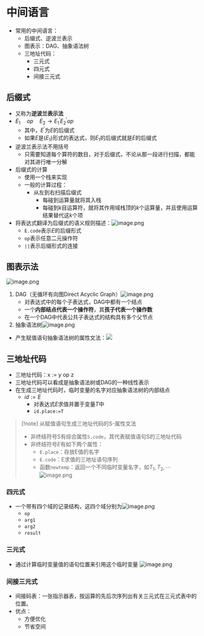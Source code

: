 # 中间语言
- 常用的中间语言：
	- 后缀式、逆波兰表示
	- 图表示：DAG、抽象语法树
	- 三地址代码：
		- 三元式
		- 四元式
		- 间接三元式

## 后缀式
- 又称为**逆波兰表示法**
- $E_1\quad op\quad E_2\rightarrow E_1^\prime E_2^\prime op$
	- 其中，$E^\prime$为$E$的后缀式
	- 如果$E$是$(E_1)$形式的表达式，则$E_1$的后缀式就是$E$的后缀式
- 逆波兰表示法不用括号
	- 只需要知道每个算符的数目，对于后缀式，不论从那一段进行扫描，都能对其进行唯一分解
- 后缀式的计算
	- 使用一个栈来实现
	- 一般的计算过程：
		- 从左到右扫描后缀式
			- 每碰到运算量就将其入栈
			- 每碰到$k$目运算符，就将其作用域栈顶的$k$个运算量，并且使用运算结果替代这$k$个项
- 将表达式翻译为后缀式的语义规则描述：![image.png](https://jiunian-pic-1310185536.cos.ap-nanjing.myqcloud.com/picgo%2F20230612205001.png)
	- `E.code`表示$E$的后缀形式
	- `op`表示任意二元操作符
	- `||`表示后缀形式的连接

## 图表示法
![image.png](https://jiunian-pic-1310185536.cos.ap-nanjing.myqcloud.com/picgo%2F20230612205409.png)
1. DAG（无循环有向图Direct Acyclic Graph）![image.png](https://jiunian-pic-1310185536.cos.ap-nanjing.myqcloud.com/picgo%2F20230612205741.png)
	- 对表达式中的每个子表达式，DAG中都有一个结点
	- 一个**内部结点代表一个操作符**，其**孩子代表一个操作数**
	- 在一个DAG中代表公共子表达式的结构具有多个父节点
2. 抽象语法树![image.png](https://jiunian-pic-1310185536.cos.ap-nanjing.myqcloud.com/picgo%2F20230612205713.png)
- 产生赋值语句抽象语法树的属性文法：![](https://jiunian-pic-1310185536.cos.ap-nanjing.myqcloud.com/picgo%2F20230612210306.png)

## 三地址代码
- 三地址代码：x := y op z
- 三地址代码可以看成是抽象语法树或DAG的一种线性表示
- 在生成三地址代码时，临时变量的名字对应抽象语法树的内部结点
	- $id:=E$
		- 对表达式$E$求值并置于变量$T$中
		- `id.place:=T`
> [!note] 从赋值语句生成三地址代码的S-属性文法
> - 非终结符号S有综合属性`S.code`，其代表赋值语句S的三地址代码
> - 非终结符号$E$有如下两个属性：
> 	- `E.place`：存放E值的名字
> 	- `E.code`：E求值的三地址语句序列
> 	- 函数`newtemp`：返回一个不同临时变量名字，如$T_1,T_2,\cdots$
> ![image.png](https://jiunian-pic-1310185536.cos.ap-nanjing.myqcloud.com/picgo%2F20230612211117.png)
### 四元式
- 一个带有四个域的记录结构，这四个域分别为![image.png](https://jiunian-pic-1310185536.cos.ap-nanjing.myqcloud.com/picgo%2F20230612215226.png)
	- `op`
	- `arg1`
	- `arg2`
	- `result`

### 三元式
- 通过计算临时变量值的语句位置来引用这个临时变量
![image.png](https://jiunian-pic-1310185536.cos.ap-nanjing.myqcloud.com/picgo%2F20230612215324.png)

### 间接三元式
- 间接码表：一张指示器表，按运算的先后次序列出有关三元式在三元式表中的位置。
- 优点：
	- 方便优化
	- 节省空间